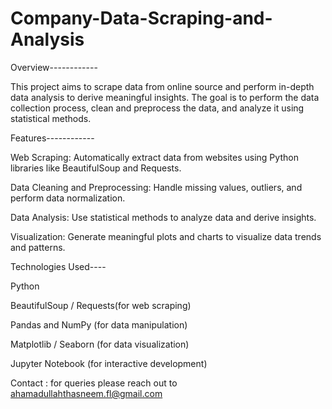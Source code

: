 # Company-Data-Scraping-and-Analysis

Overview------------

This project aims to scrape data from online source and perform in-depth data analysis to derive meaningful insights. The goal is to perform the data collection process, clean and preprocess the data, and analyze it using statistical methods.


Features------------

Web Scraping: Automatically extract data from websites using Python libraries like BeautifulSoup and Requests.

Data Cleaning and Preprocessing: Handle missing values, outliers, and perform data normalization.

Data Analysis: Use statistical methods to analyze data and derive insights.

Visualization: Generate meaningful plots and charts to visualize data trends and patterns.


Technologies Used----

Python

BeautifulSoup / Requests(for web scraping)

Pandas and NumPy (for data manipulation)

Matplotlib / Seaborn (for data visualization)

Jupyter Notebook (for interactive development)


Contact : for queries please reach out to ahamadullahthasneem.fl@gmail.com

